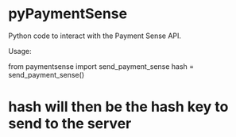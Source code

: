 pyPaymentSense
==============

Python code to interact with the Payment Sense API.

Usage:

from paymentsense import send_payment_sense
hash = send_payment_sense()

# hash will then be the hash key to send to the server